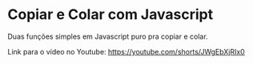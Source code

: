 # Copiar e Colar com Javascript

Duas funções simples em Javascript puro pra copiar e colar.

Link para o vídeo no Youtube: https://youtube.com/shorts/JWgEbXjRIx0
